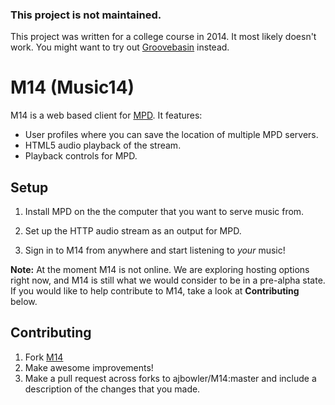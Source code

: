 ### This project is not maintained.
This project was written for a college course in 2014. It most likely doesn't work. You might want to try out [Groovebasin](https://github.com/andrewrk/groovebasin) instead.


# M14 (Music14)

M14 is a web based client for [MPD](http://www.musicpd.org/). It features:
  - User profiles where you can save the location of multiple MPD servers.
  - HTML5 audio playback of the stream.
  - Playback controls for MPD.


## Setup

1. Install MPD on the the computer that you want to serve music from.

2. Set up the HTTP audio stream as an output for MPD.

3. Sign in to M14 from anywhere and start listening to *your* music!

**Note:** At the moment M14 is not online.  We are exploring hosting options right now, and M14 is still what we would consider to be in a pre-alpha state. If you would like to help contribute to M14, take a look at **Contributing** below.


## Contributing

1. Fork [M14](https://github.com/ajbowler/M14.git)
2. Make awesome improvements!
3. Make a pull request across forks to ajbowler/M14:master and include a description of the changes that you made.

